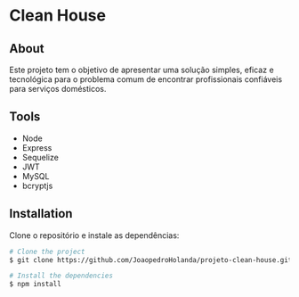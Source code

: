 # Clean House

## About

Este projeto tem o objetivo de apresentar uma solução simples, eficaz e tecnológica para o problema comum de encontrar profissionais confiáveis para serviços domésticos.

## Tools

- Node
- Express
- Sequelize
- JWT
- MySQL
- bcryptjs

## Installation

Clone o repositório e instale as dependências:

```bash
# Clone the project
$ git clone https://github.com/JoaopedroHolanda/projeto-clean-house.git

# Install the dependencies
$ npm install
